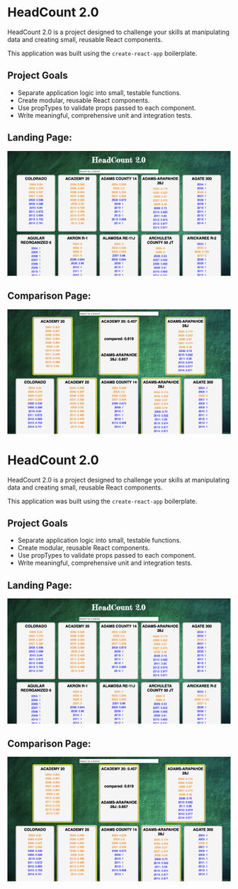 # HeadCount 2.0

HeadCount 2.0 is a project designed to challenge your skills at manipulating data and creating small, reusable React components.

This application was built using the `create-react-app` boilerplate.

## Project Goals

- Separate application logic into small, testable functions.
- Create modular, reusable React components.
- Use propTypes to validate props passed to each component.
- Write meaningful, comprehensive unit and integration tests.

## Landing Page:

![](./src/images/landing-page.png)

## Comparison Page:

![](./src/images/compare-page.png)

# HeadCount 2.0

HeadCount 2.0 is a project designed to challenge your skills at manipulating data and creating small, reusable React components.

This application was built using the `create-react-app` boilerplate.

## Project Goals

- Separate application logic into small, testable functions.
- Create modular, reusable React components.
- Use propTypes to validate props passed to each component.
- Write meaningful, comprehensive unit and integration tests.

## Landing Page:

![](./src/images/landing-page.png)

## Comparison Page:

![](./src/images/compare-page.png)
